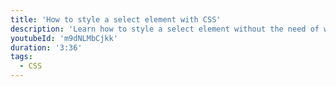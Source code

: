 ```yaml
---
title: 'How to style a select element with CSS'
description: 'Learn how to style a select element without the need of wrapper elements or psuedo elements to create a custom select to use within your websites.'
youtubeId: 'm9dNLMbCjkk'
duration: '3:36'
tags:
  - CSS
---
```

